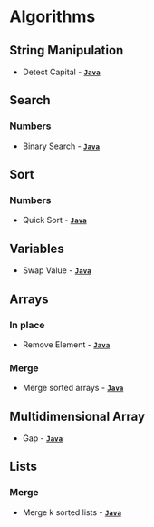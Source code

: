 # Algorithms

## String Manipulation

- Detect Capital - [**`Java`**](/src/main/java/string_manipulation/DetectCapital.java)

## Search

### Numbers

- Binary Search - [**`Java`**](/src/main/java/search/numbers/BinarySearch.java)

## Sort

### Numbers

- Quick Sort - [**`Java`**](/src/main/java/sorting/numbers/QuickSort.java)

## Variables

- Swap Value - [**`Java`**](/src/main/java/variables/SwapValue.java)

## Arrays

### In place

- Remove Element - [**`Java`**](/src/main/java/arrays/in_place/RemoveElement.java)

### Merge

- Merge sorted arrays - [**`Java`**](/src/main/java/arrays/merge/MergeSortedArrays.java)

## Multidimensional Array

- Gap - [**`Java`**](/src/main/java/multidimensional_array/gaps/Gaps.java)

## Lists

### Merge

- Merge k sorted lists -  [**`Java`**](/src/main/java/lists/merge/MergeLists.java)
